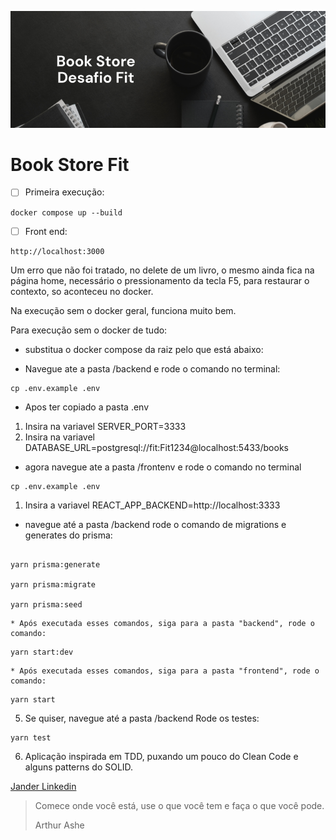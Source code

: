 ![Capa Github](https://github.com/jnerydesigner/book-store-fit-flex/blob/main/assets/capa-para-github.png)

# Book Store Fit

* [ ] Primeira execução:

```
docker compose up --build

```

* [ ] Front end:

```
http://localhost:3000

```


Um erro que não foi tratado, no delete de um livro, o mesmo ainda fica na página home, necessário o pressionamento da tecla F5, para restaurar o contexto, so aconteceu no docker.

Na execução sem o docker geral, funciona muito bem.


Para execução sem o docker de tudo:

* substitua o docker compose da raiz pelo que está abaixo:

* Navegue ate a pasta /backend e rode o comando no terminal:

```
cp .env.example .env
```

* Apos ter copiado a pasta .env

1. Insira na variavel SERVER_PORT=3333
2. Insira na variavel DATABASE_URL=postgresql://fit:Fit1234@localhost:5433/books

* agora navegue ate a pasta /frontenv e rode o comando no terminal

```
cp .env.example .env
```

1. Insira a variavel REACT_APP_BACKEND=http://localhost:3333


* navegue até a pasta /backend rode o comando de migrations e generates do prisma:

```

yarn prisma:generate

yarn prisma:migrate

yarn prisma:seed
```


    * Após executada esses comandos, siga para a pasta "backend", rode o comando:

```
yarn start:dev
```

    * Após executada esses comandos, siga para a pasta "frontend", rode o comando:

```
yarn start
```

5. Se quiser, navegue até a pasta /backend Rode os testes:

```
yarn test
```

6. Aplicação inspirada em TDD, puxando um pouco do Clean Code e alguns patterns do SOLID.


[Jander Linkedin](https://www.linkedin.com/in/jander-nery/ "Jander Linkedin")


>
> Comece onde você está, use o que você tem e faça o que você pode.
>
> Arthur Ashe
